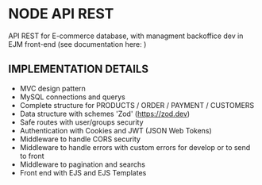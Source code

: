 # NODE API REST
API REST for E-commerce database, with managment backoffice dev in EJM front-end (see documentation here: )

## IMPLEMENTATION DETAILS
- MVC design pattern
- MySQL connections and querys
- Complete structure for PRODUCTS / ORDER / PAYMENT / CUSTOMERS
- Data structure with schemes 'Zod' (https://zod.dev)
- Safe routes with user/groups security
- Authentication with Cookies and JWT (JSON Web Tokens)
- Middleware to handle CORS security
- Middleware to handle errors with custom errors for develop or to send to front
- Middleware to pagination and searchs
- Front end with EJS and EJS Templates